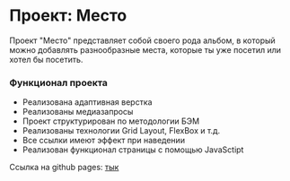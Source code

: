 # Проект: Место
Проект "Место" представляет собой своего рода альбом, в который можно добавлять разнообразные места, которые ты уже посетил или хотел бы посетить.

### Функционал проекта
* Реализована адаптивная верстка
* Реализованы медиазапросы
* Проект структурирован по методологии БЭМ
* Реализованы технологии Grid Layout, FlexBox и т.д.
* Все ссылки имеют эффект при наведении
* Реализован функционал страницы с помощью JavaSctipt

Ссылка на github pages: <a href="https://dmitrygrigorich.github.io/mesto-project/">тык</a>
